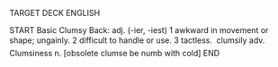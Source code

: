 TARGET DECK
ENGLISH

START
Basic
Clumsy
Back: adj. (-ier, -iest) 1 awkward in movement or shape; ungainly. 2 difficult to handle or use. 3 tactless.  clumsily adv. Clumsiness n. [obsolete clumse be numb with cold]
END
